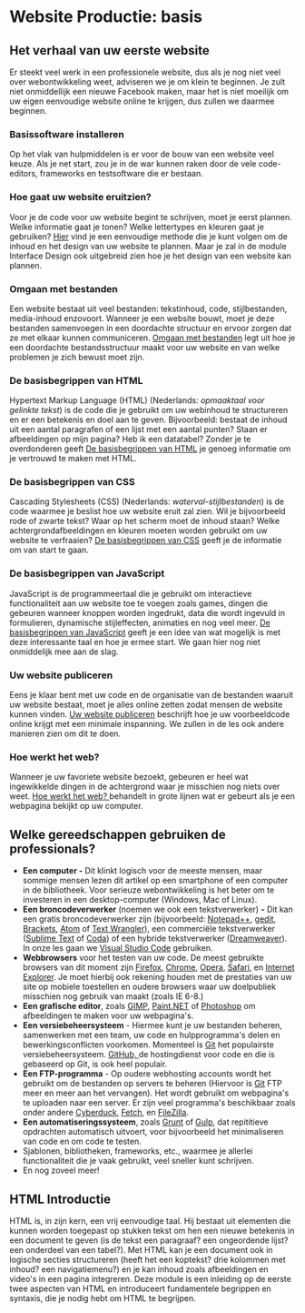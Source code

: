 # Website Productie: basis

## Het verhaal van uw eerste website

Er steekt veel werk in een professionele website, dus als je nog niet veel over webontwikkeling weet, adviseren we je om klein te beginnen. Je zult niet onmiddellijk een nieuwe Facebook maken, maar het is niet moeilijk om uw eigen eenvoudige website online te krijgen, dus zullen we daarmee beginnen.

### Basissoftware installeren

Op het vlak van hulpmiddelen is er voor de bouw van een website veel keuze. Als je net start, zou je in de war kunnen raken door de vele code-editors, frameworks en testsoftware die er bestaan.

### Hoe gaat uw website eruitzien?

Voor je de code voor uw website begint te schrijven, moet je eerst plannen. Welke informatie gaat je tonen? Welke lettertypes en kleuren gaat je gebruiken? [Hier](https://developer.mozilla.org/nl/Learn/Getting_started_with_the_web/What_should_your_web_site_be_like) vind je een eenvoudige methode die je kunt volgen om de inhoud en het design van uw website te plannen. Maar je zal in de module Interface Design ook uitgebreid zien hoe je het design van een website kan plannen.

### Omgaan met bestanden

Een website bestaat uit veel bestanden: tekstinhoud, code, stijlbestanden, media-inhoud enzovoort. Wanneer je een website bouwt, moet je deze bestanden samenvoegen in een doordachte structuur en ervoor zorgen dat ze met elkaar kunnen communiceren. [Omgaan met bestanden](https://developer.mozilla.org/nl/Learn/Getting_started_with_the_web/Dealing_with_files) legt uit hoe je een doordachte bestandsstructuur maakt voor uw website en van welke problemen je zich bewust moet zijn.

### De basisbegrippen van HTML

Hypertext Markup Language (HTML) (Nederlands: _opmaaktaal voor_ _gelinkte tekst_) is de code die je gebruikt om uw webinhoud te structureren en er een betekenis en doel aan te geven. Bijvoorbeeld: bestaat de inhoud uit een aantal paragrafen of een lijst met een aantal punten? Staan er afbeeldingen op mijn pagina? Heb ik een datatabel? Zonder je te overdonderen geeft [De basisbegrippen van HTML](https://developer.mozilla.org/nl/Learn/Getting_started_with_the_web/HTML_basics) je genoeg informatie om je vertrouwd te maken met HTML.

### De basisbegrippen van CSS

Cascading Stylesheets (CSS) (Nederlands: _waterval-stijlbestanden_) is de code waarmee je beslist hoe uw website eruit zal zien. Wil je bijvoorbeeld rode of zwarte tekst? Waar op het scherm moet de inhoud staan? Welke achtergrondafbeeldingen en kleuren moeten worden gebruikt om uw website te verfraaien? [De basisbegrippen van CSS](https://developer.mozilla.org/nl/Learn/Getting_started_with_the_web/CSS_basics) geeft je de informatie om van start te gaan.

### De basisbegrippen van JavaScript

JavaScript is de programmeertaal die je gebruikt om interactieve functionaliteit aan uw website toe te voegen zoals games, dingen die gebeuren wanneer knoppen worden ingedrukt, data die wordt ingevuld in formulieren, dynamische stijleffecten, animaties en nog veel meer. [De basisbegrippen van JavaScript](https://developer.mozilla.org/nl/Learn/Getting_started_with_the_web/JavaScript_basics) geeft je een idee van wat mogelijk is met deze interessante taal en hoe je ermee start. We gaan hier nog niet onmiddelijk mee aan de slag.

### Uw website publiceren

Eens je klaar bent met uw code en de organisatie van de bestanden waaruit uw website bestaat, moet je alles online zetten zodat mensen de website kunnen vinden. [Uw website publiceren](https://developer.mozilla.org/nl/Learn/Getting_started_with_the_web/Publishing_your_website) beschrijft hoe je uw voorbeeldcode online krijgt met een minimale inspanning. We zullen in de les ook andere manieren zien om dit te doen.

### Hoe werkt het web?

Wanneer je uw favoriete website bezoekt, gebeuren er heel wat ingewikkelde dingen in de achtergrond waar je misschien nog niets over weet. [Hoe werkt het web? ](https://developer.mozilla.org/nl/Learn/Getting_started_with_the_web/How_the_Web_works) behandelt in grote lijnen wat er gebeurt als je een webpagina bekijkt op uw computer.


## Welke gereedschappen gebruiken de professionals?

* **Een computer -** Dit klinkt logisch voor de meeste mensen, maar sommige mensen lezen dit artikel op een smartphone of een computer in de bibliotheek. Voor serieuze webontwikkeling is het beter om te investeren in een desktop-computer (Windows, Mac of Linux).
* **Een broncodeverwerker** (noemen we ook een tekstverwerker) **-** Dit kan een gratis broncodeverwerker zijn (bijvoorbeeld: [Notepad++](http://notepad-plus-plus.org/), [gedit](https://wiki.gnome.org/Apps/Gedit), [Brackets](http://brackets.io/), [Atom](https://atom.io/) of [Text Wrangler](http://www.barebones.com/products/textwrangler/)), een commerciële tekstverwerker ([Sublime Text](http://www.sublimetext.com/) of [Coda](https://panic.com/coda/)) of een hybride tekstverwerker ([Dreamweaver](https://www.adobe.com/products/dreamweaver.html)). In onze les gaan we [Visual Studio Code](https://code.visualstudio.com/) gebruiken.
* **Webbrowsers** voor het testen van uw code. De meest gebruikte browsers van dit moment zijn [Firefox](https://www.mozilla.org/nl/firefox/new/), [Chrome](https://www.google.com/chrome/browser/), [Opera](http://www.opera.com/), [Safari](https://www.apple.com/safari/), en [Internet Explorer](http://windows.microsoft.com/en-us/internet-explorer/download-ie). Je moet hierbij ook rekening houden met de prestaties van uw site op mobiele toestellen en oudere browsers waar uw doelpubliek misschien nog gebruik van maakt (zoals IE 6-8.)
* **Een grafische editor**, zoals [GIMP](http://www.gimp.org/), [Paint.NET](http://www.getpaint.net/) of [Photoshop](https://www.adobe.com/products/photoshop.html) om afbeeldingen te maken voor uw webpagina's.
* **Een versiebeheersysteem** - Hiermee kunt je uw bestanden beheren, samenwerken met een team, uw code en hulpprogramma's delen en bewerkingsconflicten voorkomen. Momenteel is [Git](http://git-scm.com/) het populairste versiebeheersysteem. [GitHub, ](https://github.com/)de hostingdienst voor code en die is gebaseerd op Git, is ook heel populair.
* **Een FTP-programma** - Op oudere webhosting accounts wordt het gebruikt om de bestanden op servers te beheren (Hiervoor is [Git](http://git-scm.com/) FTP meer en meer aan het vervangen). Het wordt gebruikt om webpagina's te uploaden naar een server. Er zijn veel programma's beschikbaar zoals onder andere [Cyberduck](https://cyberduck.io/), [Fetch](http://fetchsoftworks.com/), en [FileZilla](https://filezilla-project.org/).
* **Een automatiseringssysteem**, zoals [Grunt](http://gruntjs.com/) of [Gulp](http://gulpjs.com/), dat repititieve opdrachten automatisch uitvoert, voor bijvoorbeeld het minimaliseren van code en om code te testen.
* Sjablonen, bibliotheken, frameworks, etc., waarmee je allerlei functionaliteit die je vaak gebruikt, veel sneller kunt schrijven.
* En nog zoveel meer!


## HTML Introductie

HTML is, in zijn kern, een vrij eenvoudige taal. Hij bestaat uit elementen die kunnen worden toegepast op stukken tekst om hen een nieuwe betekenis in een document te geven (is de tekst een paragraaf? een ongeordende lijst? een onderdeel van een tabel?). Met HTML kan je een document ook in logische secties structureren (heeft het een koptekst? drie kolommen met inhoud? een navigatiemenu?) en je kan inhoud zoals afbeeldingen en video's in een pagina integreren. Deze module is een inleiding op de eerste twee aspecten van HTML en introduceert fundamentele begrippen en syntaxis, die je nodig hebt om HTML te begrijpen.
